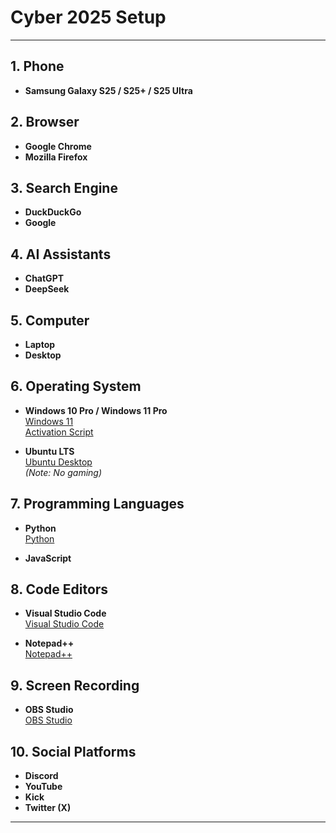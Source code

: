 # Cyber 2025 Setup

---

## 1. **Phone**
- **Samsung Galaxy S25 / S25+ / S25 Ultra**

## 2. **Browser**
- **Google Chrome**
- **Mozilla Firefox**

## 3. **Search Engine**
- **DuckDuckGo**
- **Google**

## 4. **AI Assistants**
- **ChatGPT**
- **DeepSeek**

## 5. **Computer**
- **Laptop**
- **Desktop**

## 6. **Operating System**
- **Windows 10 Pro / Windows 11 Pro**  
  [Windows 11](https://www.microsoft.com/en-us/software-download/windows11)  
  [Activation Script](https://github.com/massgravel/Microsoft-Activation-Scripts)
  
- **Ubuntu LTS**  
  [Ubuntu Desktop](https://ubuntu.com/download/desktop)  
  *(Note: No gaming)*

## 7. **Programming Languages**
- **Python**  
  [Python](https://www.python.org/downloads)
  
- **JavaScript**

## 8. **Code Editors**
- **Visual Studio Code**  
  [Visual Studio Code](https://code.visualstudio.com/Download)
  
- **Notepad++**  
  [Notepad++](https://notepad-plus-plus.org/downloads)

## 9. **Screen Recording**
- **OBS Studio**  
  [OBS Studio](https://obsproject.com/)

## 10. **Social Platforms**
- **Discord**  
- **YouTube**  
- **Kick**  
- **Twitter (X)**

---
